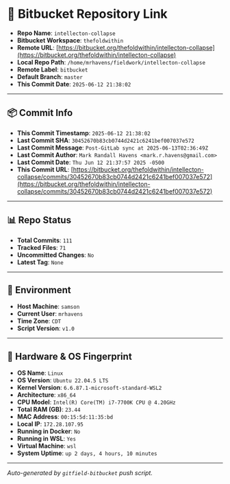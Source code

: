 # 🔗 Bitbucket Repository Link

- **Repo Name**: `intellecton-collapse`
- **Bitbucket Workspace**: `thefoldwithin`
- **Remote URL**: [https://bitbucket.org/thefoldwithin/intellecton-collapse](https://bitbucket.org/thefoldwithin/intellecton-collapse)
- **Local Repo Path**: `/home/mrhavens/fieldwork/intellecton-collapse`
- **Remote Label**: `bitbucket`
- **Default Branch**: `master`
- **This Commit Date**: `2025-06-12 21:38:02`

---

## 📦 Commit Info

- **This Commit Timestamp**: `2025-06-12 21:38:02`
- **Last Commit SHA**: `30452670b83cb0744d2421c6241bef007037e572`
- **Last Commit Message**: `Post-GitLab sync at 2025-06-13T02:36:49Z`
- **Last Commit Author**: `Mark Randall Havens <mark.r.havens@gmail.com>`
- **Last Commit Date**: `Thu Jun 12 21:37:57 2025 -0500`
- **This Commit URL**: [https://bitbucket.org/thefoldwithin/intellecton-collapse/commits/30452670b83cb0744d2421c6241bef007037e572](https://bitbucket.org/thefoldwithin/intellecton-collapse/commits/30452670b83cb0744d2421c6241bef007037e572)

---

## 📊 Repo Status

- **Total Commits**: `111`
- **Tracked Files**: `71`
- **Uncommitted Changes**: `No`
- **Latest Tag**: `None`

---

## 🧭 Environment

- **Host Machine**: `samson`
- **Current User**: `mrhavens`
- **Time Zone**: `CDT`
- **Script Version**: `v1.0`

---

## 🧬 Hardware & OS Fingerprint

- **OS Name**: `Linux`
- **OS Version**: `Ubuntu 22.04.5 LTS`
- **Kernel Version**: `6.6.87.1-microsoft-standard-WSL2`
- **Architecture**: `x86_64`
- **CPU Model**: `Intel(R) Core(TM) i7-7700K CPU @ 4.20GHz`
- **Total RAM (GB)**: `23.44`
- **MAC Address**: `00:15:5d:11:35:bd`
- **Local IP**: `172.28.107.95`
- **Running in Docker**: `No`
- **Running in WSL**: `Yes`
- **Virtual Machine**: `wsl`
- **System Uptime**: `up 2 days, 4 hours, 10 minutes`

---

_Auto-generated by `gitfield-bitbucket` push script._
